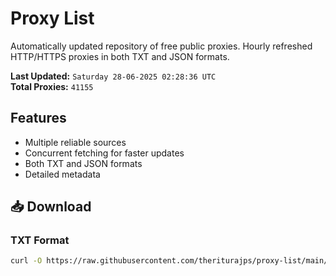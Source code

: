 # Proxy List

Automatically updated repository of free public proxies. Hourly refreshed HTTP/HTTPS proxies in both TXT and JSON formats.

**Last Updated:** `Saturday 28-06-2025 02:28:36 UTC`  
**Total Proxies:** `41155`

## Features
- Multiple reliable sources
- Concurrent fetching for faster updates
- Both TXT and JSON formats
- Detailed metadata

## 📥 Download

### TXT Format
```bash
curl -O https://raw.githubusercontent.com/theriturajps/proxy-list/main/proxies.txt